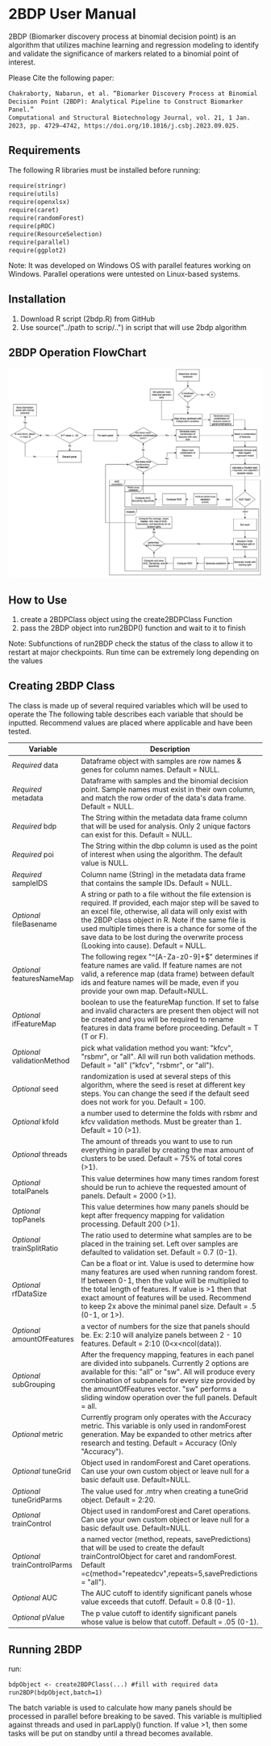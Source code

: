 # 2BDP User Manual

2BDP (Biomarker discovery process at binomial decision point) is an algorithm that utilizes machine learning 
and regression modeling to identify and validate the significance of markers related to a binomial point of interest.

Please Cite the following paper:
```
Chakraborty, Nabarun, et al. “Biomarker Discovery Process at Binomial Decision Point (2BDP): Analytical Pipeline to Construct Biomarker Panel.”
Computational and Structural Biotechnology Journal, vol. 21, 1 Jan. 2023, pp. 4729–4742, https://doi.org/10.1016/j.csbj.2023.09.025.
```

## Requirements
The following R libraries must be installed before running:
```
require(stringr)
require(utils)
require(openxlsx)
require(caret)
require(randomForest)
require(pROC)
require(ResourceSelection)
require(parallel)
require(ggplot2)
```
Note: It was developed on Windows OS with parallel features working on Windows. Parallel operations were untested on Linux-based systems.

## Installation
1. Download R script (2bdp.R) from GitHub
2. Use source("../path to scrip/..") in script that will use 2bdp algorithm

## 2BDP Operation FlowChart

![picture alt](https://github.com/AlexLaw978/2BDP/blob/main/2bdpFlowChart.png)

## How to Use

1. create a 2BDPClass object using the create2BDPClass Function
2. pass the 2BDP object into run2BDP() function and wait to it to finish

Note: Subfunctions of run2BDP check the status of the class to allow it to restart at major checkpoints.
Run time can be extremely long depending on the values

## Creating 2BDP Class
The class is made up of several required variables which will be used to operate the 
The following table describes each variable that should be inputted. Recommend values are placed where applicable and have been tested.

Variable | Description
------------- | -------------
*Required* data|Dataframe object with samples are row names & genes for column names. Default = NULL.
*Required* metadata|Dataframe with samples and the binomial decision point. Sample names must exist in their own column, and match the row order of the data's data frame.  Default = NULL. 
*Required* bdp|The String within the metadata data frame column that will be used for analysis. Only 2 unique factors can exist for this. Default = NULL.
*Required* poi|The String within the dbp column is used as the point of interest when using the algorithm. The default value is NULL.
*Required* sampleIDS|Column name (String) in the metadata data frame that contains the sample IDs. Default = NULL.
*Optional* fileBasename|A string or path to a file without the file extension is required. If provided, each major step will be saved to an excel file, otherwise, all data will only exist with the 2BDP class object in R. Note if the same file is used multiple times there is a chance for some of the save data to be lost during the overwrite process (Looking into cause). Default = NULL.
*Optional* featuresNameMap|The following regex "^[A-Za-z0-9]+$" determines if feature names are valid. If feature names are not valid, a reference map (data frame) between default ids and feature names will be made, even if you provide your own map. Default=NULL.
*Optional* ifFeatureMap| boolean to use the featureMap function. If set to false and invalid characters are present then object will not be created and you will be required to rename features in data frame before proceeding. Default = T (T or F).
*Optional* validationMethod|pick what validation method you want: "kfcv", "rsbmr", or "all". All will run both validation methods. Default = "all" ("kfcv", "rsbmr", or "all").
*Optional* seed|randomization is used at several steps of this algorithm, where the seed is reset at different key steps. You can change the seed if the default seed does not work for you. Default = 100.
*Optional* kfold|a number used to determine the folds with rsbmr and kfcv validation methods. Must be greater than 1. Default = 10 (>1).
*Optional* threads|The amount of threads you want to use to run everything in parallel by creating the max amount of clusters to be used. Default = 75% of total cores (>1). 
*Optional* totalPanels|This value determines how many times random forest should be run to achieve the requested amount of panels. Default = 2000 (>1).
*Optional* topPanels|This value determines how many panels should be kept after frequency mapping for validation processing. Default 200 (>1). 
*Optional* trainSplitRatio|The ratio used to determine what samples are to be placed in the training set. Left over samples are defaulted to validation set. Default = 0.7 (0-1).
*Optional* rfDataSize|Can be a float or int. Value is used to determine how many features are used when running random forest. If between 0-1, then the value will be multiplied to the total length of features. If value is >1 then that exact amount of features will be used. Recommend to keep 2x above the minimal panel size. Default = .5 (0-1, or 1>).
*Optional* amountOfFeatures|a vector of numbers for the size that panels should be. Ex: 2:10 will analyize panels between 2 - 10 features. Default = 2:10 (0<x<ncol(data)). 
*Optional* subGrouping|After the frequency mapping, features in each panel are divided into subpanels. Currently 2 options are available for this: "all" or "sw". All will produce every combination of subpanels for every size provided by the amountOfFeatures vector. "sw" performs a sliding window operation over the full panels. Default = all.
*Optional* metric|Currently program only operates with the Accuracy metric. This variable is only used in randomForest generation. May be expanded to other metrics after research and testing. Default = Accuracy (Only "Accuracy").
*Optional* tuneGrid|Object used in randomForest and Caret operations. Can use your own custom object or leave null for a basic default use. Default=NULL.
*Optional* tuneGridParms|The value used for .mtry when creating a tuneGrid object. Default = 2:20.
*Optional* trainControl|Object used in randomForest and Caret operations. Can use your own custom object or leave null for a basic default use. Default=NULL.
*Optional* trainControlParms|a named vector (method, repeats, savePredictions) that will be used to create the default trainControlObject for caret and randomForest. Default =c(method="repeatedcv",repeats=5,savePredictions = "all").
*Optional* AUC|The AUC cutoff to identify significant panels whose value exceeds that cutoff. Default = 0.8 (0-1).
*Optional* pValue|The p value cutoff to identify significant panels whose value is below that cutoff. Default = .05 (0-1).

## Running 2BDP

run:
```
bdpObject <- create2BDPClass(...) #fill with required data
run2BDP(bdpObject,batch=1)
```

The batch variable is used to calculate how many panels should be processed in parallel before breaking to be saved. This variable is multiplied against threads and used in parLapply() function. If value >1, then some tasks will be put on standby until a thread becomes available. 


